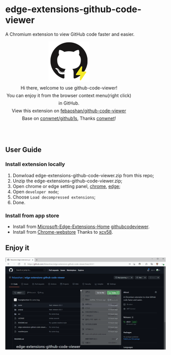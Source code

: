 # edge-extensions-github-code-viewer
A Chromium extension to view GitHub code faster and easier.

<html lang="en">
<body>
    <div class="github-code-viewer" style="height: 300px;width: 400px;text-align: center;font-size: 14px;line-height: 24px;">
        <img src="./icons/logo128x128.png" alt="Display the logo image" />
        <br />
        Hi there, welcome to use github-code-viewer!
        <br />
        You can enjoy it from the browser context menu(right click) in GitHub.
        <br />
        View this extension on <a target="_blank" href="https://github.com/febaoshan/edge-extensions-github-code-viewer">febaoshan/github-code-viewer</a>
        <br />
        Base on <a target="_blank" href="https://github.com/conwnet/github1s">conwnet/github1s</a>, Thanks <a target="_blank" href="https://github.com/conwnet">conwnet</a>!
    </div>
</body>
</html>

## User Guide

### Install extension locally
1. Donwload edge-extensions-github-code-viewer.zip from this repo;
2. Unzip the edge-extensions-github-code-viewer.zip;
3. Open chrome or edge setting panel, [chrome](chrome://extensions/), [edge](edge://extensions/);
4. Open `developer mode`;
5. Choose `Load decompressed extensions`;
6. Done.

### Install from app store
- Install from [Microsoft-Edge-Extensions-Home](https://microsoftedge.microsoft.com/addons/Microsoft-Edge-Extensions-Home) [githubcodeviewer](https://microsoftedge.microsoft.com/addons/detail/githubcodeviewer/jaaaapanahkknbgdbglnlchbjfhhjlpi).
- Install from [Chrome-webstore](https://chrome.google.com/webstore/detail/github-code-viewer/ecddapgifccgblebfibdgkagfbdagjfn?hl=en&authuser=0)  Thanks to [xcv58](https://github.com/xcv58).

## Enjoy it

![captcha](./captcha.gif)
